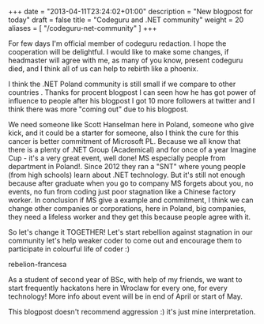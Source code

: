 +++
date = "2013-04-11T23:24:02+01:00"
description = "New blogpost for today"
draft = false
title = "Codeguru and .NET community"
weight = 20
aliases = [
    "/codeguru-net-community"
]
+++

For few days I'm official member of codeguru redaction. I hope the cooperation will be delightful. I would like to make some changes, if headmaster will agree with me, as many of you know, present codeguru died, and I think all of us can help to rebirth like a phoenix.

I think  the .NET Poland community is still small if we compare to other countries . Thanks for procent blogpost I can seen how he has got power of influence to people after his blogpost I got 10 more followers at twitter and I think there was more "coming out" due to his blogpost.

We need someone like Scott Hanselman here in Poland, someone who give kick, and it could be a starter for someone, also I think the cure for this cancer is better commitment of Microsoft PL. Because we all know that there is a plenty of .NET Group (Academical) and for once of a year Imagine Cup - it's a very great event, well done! MS especially people from department in Poland!. Since 2012 they ran a "SNT" where young people (from high schools) learn about .NET technology. But it's still not enough because after graduate when you go to company MS forgets about you, no events, no fun from coding just poor stagnation like a Chinese factory worker. In conclusion if MS give a example and commitment, I think we can change other companies or corporations, here in Poland, big companies, they need a lifeless worker and they get this because people agree with it.

So let's change it TOGETHER! Let's start rebellion against stagnation in our community let's help weaker coder to come out and encourage them to participate in colourful life of coder :)

rebelion-francesa

As a student of second year of BSc, with help of my friends, we want to start frequently hackatons here in Wroclaw for every one, for every technology! More info about event will be in end of April or start of May.

This blogpost doesn't recommend aggression :) it's just mine interpretation.